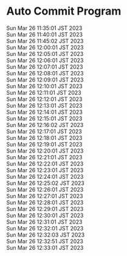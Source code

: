 # Auto Commit Program

Sun Mar 26 11:35:01 JST 2023 <br/>
Sun Mar 26 11:40:01 JST 2023 <br/>
Sun Mar 26 11:45:02 JST 2023 <br/>
Sun Mar 26 12:00:01 JST 2023 <br/>
Sun Mar 26 12:05:01 JST 2023 <br/>
Sun Mar 26 12:06:01 JST 2023 <br/>
Sun Mar 26 12:07:01 JST 2023 <br/>
Sun Mar 26 12:08:01 JST 2023 <br/>
Sun Mar 26 12:09:01 JST 2023 <br/>
Sun Mar 26 12:10:01 JST 2023 <br/>
Sun Mar 26 12:11:01 JST 2023 <br/>
Sun Mar 26 12:12:01 JST 2023 <br/>
Sun Mar 26 12:13:01 JST 2023 <br/>
Sun Mar 26 12:14:01 JST 2023 <br/>
Sun Mar 26 12:15:01 JST 2023 <br/>
Sun Mar 26 12:16:02 JST 2023 <br/>
Sun Mar 26 12:17:01 JST 2023 <br/>
Sun Mar 26 12:18:01 JST 2023 <br/>
Sun Mar 26 12:19:01 JST 2023 <br/>
Sun Mar 26 12:20:01 JST 2023 <br/>
Sun Mar 26 12:21:01 JST 2023 <br/>
Sun Mar 26 12:22:01 JST 2023 <br/>
Sun Mar 26 12:23:01 JST 2023 <br/>
Sun Mar 26 12:24:01 JST 2023 <br/>
Sun Mar 26 12:25:02 JST 2023 <br/>
Sun Mar 26 12:26:01 JST 2023 <br/>
Sun Mar 26 12:27:01 JST 2023 <br/>
Sun Mar 26 12:28:01 JST 2023 <br/>
Sun Mar 26 12:29:01 JST 2023 <br/>
Sun Mar 26 12:30:01 JST 2023 <br/>
Sun Mar 26 12:31:01 JST 2023 <br/>
Sun Mar 26 12:32:01 JST 2023 <br/>
Sun Mar 26 12:32:03 JST 2023 <br/>
Sun Mar 26 12:32:51 JST 2023 <br/>
Sun Mar 26 12:33:01 JST 2023 <br/>

